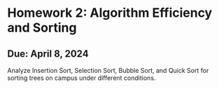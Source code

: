 ﻿# Homework 2: Algorithm Efficiency and Sorting
 ## Due: April 8, 2024
 Analyze Insertion Sort, Selection Sort, Bubble Sort, and Quick Sort for sorting trees on campus under different conditions.
